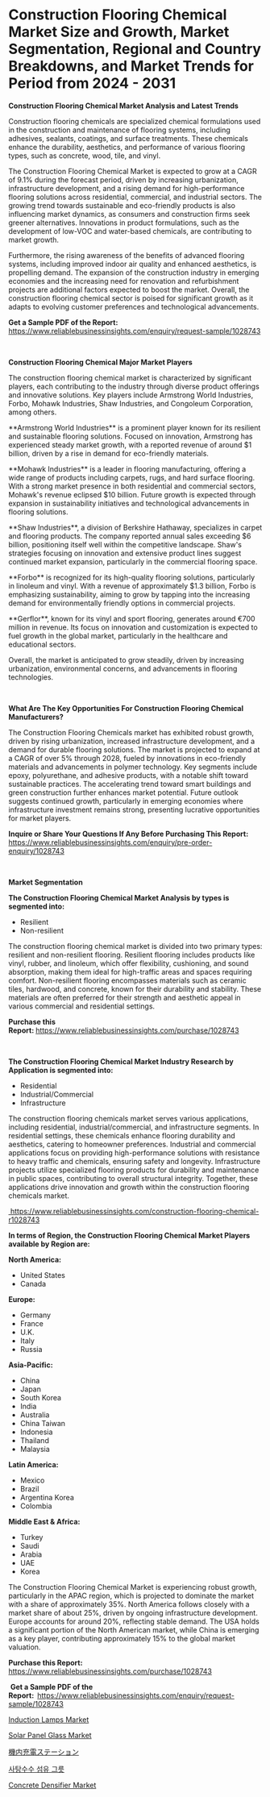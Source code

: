<p><h1>Construction Flooring Chemical Market Size and Growth, Market Segmentation, Regional and Country Breakdowns, and Market Trends for Period from 2024 -  2031</h1></p><p><strong>Construction Flooring Chemical Market Analysis and Latest Trends</strong></p>
<p><p>Construction flooring chemicals are specialized chemical formulations used in the construction and maintenance of flooring systems, including adhesives, sealants, coatings, and surface treatments. These chemicals enhance the durability, aesthetics, and performance of various flooring types, such as concrete, wood, tile, and vinyl. </p><p>The Construction Flooring Chemical Market is expected to grow at a CAGR of 9.1% during the forecast period, driven by increasing urbanization, infrastructure development, and a rising demand for high-performance flooring solutions across residential, commercial, and industrial sectors. The growing trend towards sustainable and eco-friendly products is also influencing market dynamics, as consumers and construction firms seek greener alternatives. Innovations in product formulations, such as the development of low-VOC and water-based chemicals, are contributing to market growth. </p><p>Furthermore, the rising awareness of the benefits of advanced flooring systems, including improved indoor air quality and enhanced aesthetics, is propelling demand. The expansion of the construction industry in emerging economies and the increasing need for renovation and refurbishment projects are additional factors expected to boost the market. Overall, the construction flooring chemical sector is poised for significant growth as it adapts to evolving customer preferences and technological advancements.</p></p>
<p><strong>Get a Sample PDF of the Report:&nbsp;</strong> <a href="https://www.reliablebusinessinsights.com/enquiry/request-sample/1028743">https://www.reliablebusinessinsights.com/enquiry/request-sample/1028743</a></p>
<p>&nbsp;</p>
<p><strong>Construction Flooring Chemical Major Market Players</strong></p>
<p><p>The construction flooring chemical market is characterized by significant players, each contributing to the industry through diverse product offerings and innovative solutions. Key players include Armstrong World Industries, Forbo, Mohawk Industries, Shaw Industries, and Congoleum Corporation, among others.</p><p>**Armstrong World Industries** is a prominent player known for its resilient and sustainable flooring solutions. Focused on innovation, Armstrong has experienced steady market growth, with a reported revenue of around $1 billion, driven by a rise in demand for eco-friendly materials.</p><p>**Mohawk Industries** is a leader in flooring manufacturing, offering a wide range of products including carpets, rugs, and hard surface flooring. With a strong market presence in both residential and commercial sectors, Mohawk's revenue eclipsed $10 billion. Future growth is expected through expansion in sustainability initiatives and technological advancements in flooring solutions.</p><p>**Shaw Industries**, a division of Berkshire Hathaway, specializes in carpet and flooring products. The company reported annual sales exceeding $6 billion, positioning itself well within the competitive landscape. Shaw's strategies focusing on innovation and extensive product lines suggest continued market expansion, particularly in the commercial flooring space.</p><p>**Forbo** is recognized for its high-quality flooring solutions, particularly in linoleum and vinyl. With a revenue of approximately $1.3 billion, Forbo is emphasizing sustainability, aiming to grow by tapping into the increasing demand for environmentally friendly options in commercial projects.</p><p>**Gerflor**, known for its vinyl and sport flooring, generates around €700 million in revenue. Its focus on innovation and customization is expected to fuel growth in the global market, particularly in the healthcare and educational sectors.</p><p>Overall, the market is anticipated to grow steadily, driven by increasing urbanization, environmental concerns, and advancements in flooring technologies.</p></p>
<p>&nbsp;</p>
<p><strong>What Are The Key Opportunities For Construction Flooring Chemical Manufacturers?</strong></p>
<p><p>The Construction Flooring Chemicals market has exhibited robust growth, driven by rising urbanization, increased infrastructure development, and a demand for durable flooring solutions. The market is projected to expand at a CAGR of over 5% through 2028, fueled by innovations in eco-friendly materials and advancements in polymer technology. Key segments include epoxy, polyurethane, and adhesive products, with a notable shift toward sustainable practices. The accelerating trend toward smart buildings and green construction further enhances market potential. Future outlook suggests continued growth, particularly in emerging economies where infrastructure investment remains strong, presenting lucrative opportunities for market players.</p></p>
<p><strong>Inquire or Share Your Questions If Any Before Purchasing This Report:</strong> <a href="https://www.reliablebusinessinsights.com/enquiry/pre-order-enquiry/1028743">https://www.reliablebusinessinsights.com/enquiry/pre-order-enquiry/1028743</a></p>
<p>&nbsp;</p>
<p><strong>Market Segmentation</strong></p>
<p><strong>The Construction Flooring Chemical Market Analysis by types is segmented into:</strong></p>
<p><ul><li>Resilient</li><li>Non-resilient</li></ul></p>
<p><p>The construction flooring chemical market is divided into two primary types: resilient and non-resilient flooring. Resilient flooring includes products like vinyl, rubber, and linoleum, which offer flexibility, cushioning, and sound absorption, making them ideal for high-traffic areas and spaces requiring comfort. Non-resilient flooring encompasses materials such as ceramic tiles, hardwood, and concrete, known for their durability and stability. These materials are often preferred for their strength and aesthetic appeal in various commercial and residential settings.</p></p>
<p><strong>Purchase this Report:&nbsp;</strong><a href="https://www.reliablebusinessinsights.com/purchase/1028743">https://www.reliablebusinessinsights.com/purchase/1028743</a></p>
<p>&nbsp;</p>
<p><strong>The Construction Flooring Chemical Market Industry Research by Application is segmented into:</strong></p>
<p><ul><li>Residential</li><li>Industrial/Commercial</li><li>Infrastructure</li></ul></p>
<p><p>The construction flooring chemicals market serves various applications, including residential, industrial/commercial, and infrastructure segments. In residential settings, these chemicals enhance flooring durability and aesthetics, catering to homeowner preferences. Industrial and commercial applications focus on providing high-performance solutions with resistance to heavy traffic and chemicals, ensuring safety and longevity. Infrastructure projects utilize specialized flooring products for durability and maintenance in public spaces, contributing to overall structural integrity. Together, these applications drive innovation and growth within the construction flooring chemicals market.</p></p>
<p><a href="https://www.reliablebusinessinsights.com/construction-flooring-chemical-r1028743">&nbsp;https://www.reliablebusinessinsights.com/construction-flooring-chemical-r1028743</a></p>
<p><strong>In terms of Region, the Construction Flooring Chemical Market Players available by Region are:</strong></p>
<p>
    <p> <strong> North America: </strong>
        <ul>
            <li>United States</li>
            <li>Canada</li>
        </ul>
        </p> 
    <p> <strong> Europe: </strong>
        <ul>
            <li>Germany</li>
            <li>France</li>
            <li>U.K.</li>
            <li>Italy</li>
            <li>Russia</li>
        </ul>
        </p> 
    <p> <strong> Asia-Pacific: </strong>
        <ul>
            <li>China</li>
            <li>Japan</li>
            <li>South Korea</li>
            <li>India</li>
            <li>Australia</li>
            <li>China Taiwan</li>
            <li>Indonesia</li>
            <li>Thailand</li>
            <li>Malaysia</li>
        </ul>
        </p> 
    <p> <strong> Latin America: </strong>
        <ul>
            <li>Mexico</li>
            <li>Brazil</li>
            <li>Argentina Korea</li>
            <li>Colombia</li>
        </ul>
        </p> 
    <p> <strong> Middle East & Africa: </strong>
        <ul>
            <li>Turkey</li>
            <li>Saudi</li>
            <li>Arabia</li>
            <li>UAE</li>
            <li>Korea</li>
        </ul>
    </p>
    </p>
<p><p>The Construction Flooring Chemical Market is experiencing robust growth, particularly in the APAC region, which is projected to dominate the market with a share of approximately 35%. North America follows closely with a market share of about 25%, driven by ongoing infrastructure development. Europe accounts for around 20%, reflecting stable demand. The USA holds a significant portion of the North American market, while China is emerging as a key player, contributing approximately 15% to the global market valuation.</p></p>
<p><strong>Purchase this Report: </strong><a href="https://www.reliablebusinessinsights.com/purchase/1028743">https://www.reliablebusinessinsights.com/purchase/1028743</a></p>
<p>&nbsp;<strong>Get a Sample PDF of the Report:&nbsp;&nbsp;</strong><a href="https://www.reliablebusinessinsights.com/enquiry/request-sample/1028743">https://www.reliablebusinessinsights.com/enquiry/request-sample/1028743</a></p>
<p><strong></strong></p>
<p><p><a href="https://www.linkedin.com/pulse/induction-lamps-industry-forecast-market-shifts-strategic-co6xe?trackingId=KQgYsj7NQQyt5d72IbquDw%3D%3D">Induction Lamps Market</a></p><p><a href="https://medium.com/@belaayi865/how-regional-and-global-trends-are-shaping-the-solar-panel-glass-market-for-the-year-2024-2031-3dd04466763c">Solar Panel Glass Market</a></p><p><a href="https://medium.com/@ewellklocko_37130/inflight-charging-stations-market-%E3%81%AE%E3%82%B0%E3%83%AD%E3%83%BC%E3%83%90%E3%83%AB%E5%B8%82%E5%A0%B4%E6%A6%82%E8%A6%81%E3%81%AF-%E4%B8%96%E7%95%8C%E3%81%8A%E3%82%88%E3%81%B3%E4%B8%BB%E8%A6%81%E5%B8%82%E5%A0%B4%E3%81%AB%E3%81%8A%E3%81%91%E3%82%8B%E6%A5%AD%E7%95%8C%E3%81%AB%E5%BD%B1%E9%9F%BF%E3%82%92%E4%B8%8E%E3%81%88%E3%82%8B%E4%B8%BB%E8%A6%81%E3%81%AA%E3%83%88%E3%83%AC%E3%83%B3%E3%83%89%E3%81%AB%E3%81%A4%E3%81%84%E3%81%A6-%E7%8B%AC%E8%87%AA%E3%81%AE%E8%A6%96%E7%82%B9%E3%82%92%E6%8F%90%E4%BE%9B%E3%81%97%E3%81%BE%E3%81%99-9bf42b1a6210">機内充電ステーション</a></p><p><a href="https://medium.com/@christorpherpfannerstill5436/%EC%82%AC%ED%83%95%EC%88%98%EC%88%98-%EC%84%AC%EC%9C%A0-%EA%B7%B8%EB%A6%87-%EC%8B%9C%EC%9E%A5-%EA%B8%80%EB%A1%9C%EB%B2%8C-%EC%8B%9C%EC%9E%A5-%ED%86%B5%EC%B0%B0%EB%A0%A5-%EB%B0%8F-%EC%A7%80%EC%97%AD-%EB%B6%84%EC%84%9D-2024-2031-e7f007cba831">사탕수수 섬유 그릇</a></p><p><a href="https://issuu.com/reportprime-2/docs/concrete-densifier-market-size-2030_da4676efe1bb60">Concrete Densifier Market</a></p></p>
